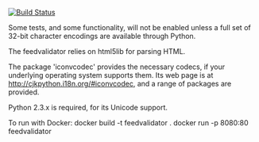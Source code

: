 [![Build Status](https://travis-ci.com/w3c/feedvalidator.svg)](https://travis-ci.com/w3c/feedvalidator)

Some tests, and some functionality, will not be enabled unless a full set
of 32-bit character encodings are available through Python.

The feedvalidator relies on html5lib for parsing HTML.

The package 'iconvcodec' provides the necessary codecs, if your underlying
operating system supports them. Its web page is at
<http://cjkpython.i18n.org/#iconvcodec>, and a range of packages are
provided.

Python 2.3.x is required, for its Unicode support.

To run with Docker:
docker build -t feedvalidator .
docker run -p 8080:80 feedvalidator
